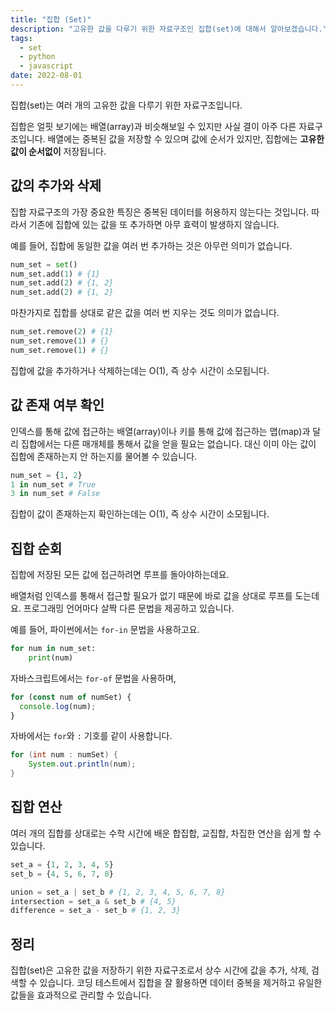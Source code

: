 ```yaml
---
title: "집합 (Set)"
description: "고유한 값을 다루기 위한 자료구조인 집합(set)에 대해서 알아보겠습니다."
tags:
  - set
  - python
  - javascript
date: 2022-08-01
---
```


집합(set)는 여러 개의 고유한 값을 다루기 위한 자료구조입니다.

집합은 얼핏 보기에는 배열(array)과 비슷해보일 수 있지만 사실 결이 아주 다른 자료구조입니다.
배열에는 중복된 값을 저장할 수 있으며 값에 순서가 있지만, 집합에는 **고유한 값이 순서없이** 저장됩니다.

## 값의 추가와 삭제

집합 자료구조의 가장 중요한 특징은 중복된 데이터를 허용하지 않는다는 것입니다.
따라서 기존에 집합에 있는 값을 또 추가하면 아무 효력이 발생하지 않습니다.

예를 들어, 집합에 동일한 값을 여러 번 추가하는 것은 아무런 의미가 없습니다.

```py
num_set = set()
num_set.add(1) # {1}
num_set.add(2) # {1, 2}
num_set.add(2) # {1, 2}
```

마찬가지로 집합를 상대로 같은 값을 여러 번 지우는 것도 의미가 없습니다.

```py
num_set.remove(2) # {1}
num_set.remove(1) # {}
num_set.remove(1) # {}
```

집합에 값을 추가하거나 삭제하는데는 O(1), 즉 상수 시간이 소모됩니다.

## 값 존재 여부 확인

인덱스를 통해 값에 접근하는 배열(array)이나 키를 통해 값에 접근하는 맵(map)과 달리 집합에서는 다른 매개체를 통해서 값을 얻을 필요는 없습니다.
대신 이미 아는 값이 집합에 존재하는지 안 하는지를 물어볼 수 있습니다.

```py
num_set = {1, 2}
1 in num_set # True
3 in num_set # False
```

집합이 값이 존재하는지 확인하는데는 O(1), 즉 상수 시간이 소모됩니다.

## 집합 순회

집합에 저장된 모든 값에 접근하려면 루프를 돌아야하는데요.

배열처럼 인덱스를 통해서 접근할 필요가 없기 때문에 바로 값을 상대로 루프를 도는데요.
프로그래밍 언어마다 살짝 다른 문법을 제공하고 있습니다.

예를 들어, 파이썬에서는 `for-in` 문법을 사용하고요.

```py
for num in num_set:
    print(num)
```

자바스크립트에서는 `for-of` 문법을 사용하며,

```js
for (const num of numSet) {
  console.log(num);
}
```

자바에서는 `for`와 `:` 기호를 같이 사용합니다.

```java
for (int num : numSet) {
    System.out.println(num);
}
```

## 집합 연산

여러 개의 집합를 상대로는 수학 시간에 배운 합집합, 교집합, 차집한 연산을 쉽게 할 수 있습니다.

```py
set_a = {1, 2, 3, 4, 5}
set_b = {4, 5, 6, 7, 8}

union = set_a | set_b # {1, 2, 3, 4, 5, 6, 7, 8}
intersection = set_a & set_b # {4, 5}
difference = set_a - set_b # {1, 2, 3}
```

## 정리

집합(set)은 고유한 값을 저장하기 위한 자료구조로서 상수 시간에 값을 추가, 삭제, 검색할 수 있습니다.
코딩 테스트에서 집합을 잘 활용하면 데이터 중복을 제거하고 유일한 값들을 효과적으로 관리할 수 있습니다.
